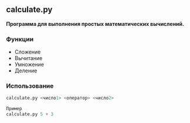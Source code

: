 ## calculate.py

**Программа для выполнения простых математических вычислений.**

### Функции

* Сложение
* Вычитание
* Умножение
* Деление

### Использование

```python
calculate.py <число1> <оператор> <число2>

Пример
calculate.py 5 + 3
